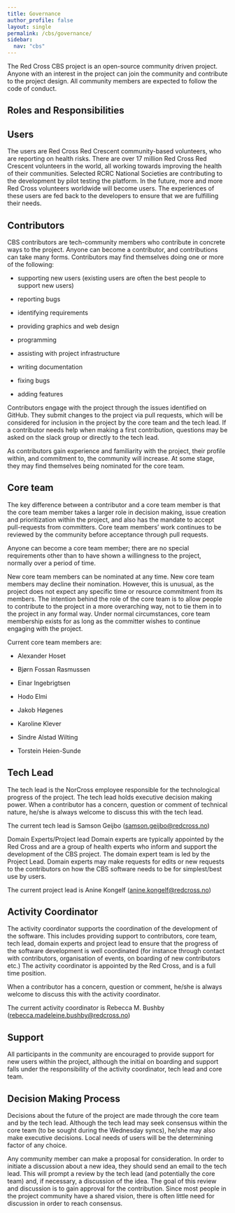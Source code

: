 ```yaml
---
title: Governance
author_profile: false
layout: single
permalink: /cbs/governance/
sidebar:
  nav: "cbs"
---
```


The Red Cross CBS project is an open-source community driven project. Anyone with an interest in the project can join the community and contribute to the project design. All community members are expected to follow the code of conduct.

## Roles and Responsibilities

## Users

The users are Red Cross Red Crescent community-based volunteers, who are reporting on health risks. There are over 17 million Red Cross Red Crescent volunteers in the world, all working towards improving the health of their communities. Selected RCRC National Societies are contributing to the development by pilot testing the platform. In the future, more and more Red Cross volunteers worldwide will become users. The experiences of these users are fed back to the developers to ensure that we are fulfilling their needs.

## Contributors

CBS contributors are tech-community members who contribute in concrete ways to the project. Anyone can become a contributor, and contributions can take many forms. Contributors may find themselves doing one or more of the following:

* supporting new users (existing users are often the best people to support new users)

* reporting bugs

* identifying requirements

* providing graphics and web design

* programming

* assisting with project infrastructure

* writing documentation

* fixing bugs

* adding features

Contributors engage with the project through the issues identified on GitHub. They submit changes to the project via pull requests, which will be considered for inclusion in the project by the core team and the tech lead. If a contributor needs help when making a first contribution, questions may be asked on the slack group or directly to the tech lead.

As contributors gain experience and familiarity with the project, their profile within, and commitment to, the community will increase. At some stage, they may find themselves being nominated for the core team.

## Core team

The key difference between a contributor and a core team member is that the core team member takes a larger role in decision making, issue creation and prioritization within the project, and also has the mandate to accept pull-requests from committers. Core team members’ work continues to be reviewed by the community before acceptance through pull requests.

Anyone can become a core team member; there are no special requirements other than to have shown a willingness to the project, normally over a period of time.

New core team members can be nominated at any time. New core team members may decline their nomination. However, this is unusual, as the project does not expect any specific time or resource commitment from its members. The intention behind the role of the core team is to allow people to contribute to the project in a more overarching way, not to tie them in to the project in any formal way. Under normal circumstances, core team membership exists for as long as the committer wishes to continue engaging with the project.

Current core team members are:

* Alexander Hoset

* Bjørn Fossan Rasmussen

* Einar Ingebrigtsen

* Hodo Elmi

* Jakob Høgenes

* Karoline Klever

* Sindre Alstad Wilting

* Torstein Heien-Sunde

## Tech Lead

The tech lead is the NorCross employee responsible for the technological progress of the project. The tech lead holds executive decision making power. When a contributor has a concern, question or comment of technical nature, he/she is always welcome to discuss this with the tech lead.

The current tech lead is Samson Geijbo (samson.geijbo@redcross.no)

Domain Experts/Project lead Domain experts are typically appointed by the Red Cross and are a group of health experts who inform and support the development of the CBS project. The domain expert team is led by the Project Lead. Domain experts may make requests for edits or new requests to the contributors on how the CBS software needs to be for simplest/best use by users.

The current project lead is Anine Kongelf (anine.kongelf@redcross.no)

## Activity Coordinator 

The activity coordinator supports the coordination of the development of the software. This includes providing support to contributors, core team, tech lead, domain experts and project lead to ensure that the progress of the software development is well coordinated (for instance through contact with contributors, organisation of events, on boarding of new contributors etc.) The activity coordinator is appointed by the Red Cross, and is a full time position. 

When a contributor has a concern, question or comment, he/she is always welcome to discuss this with the activity coordinator. 

The current activity coordinator is Rebecca M. Bushby (rebecca.madeleine.bushby@redcross.no) 

## Support 

All participants in the community are encouraged to provide support for new users within the project, although the initial on boarding and support falls under the responsibility of the activity coordinator, tech lead and core team.  

## Decision Making Process 

Decisions about the future of the project are made through the core team and by the tech lead. Although the tech lead may seek consensus within the core team (to be sought during the Wednesday syncs), he/she may also make executive decisions. Local needs of users will be the determining factor of any choice.  

Any community member can make a proposal for consideration. In order to initiate a discussion about a new idea, they should send an email to the tech lead. This will prompt a review by the tech lead (and potentially the core team) and, if necessary, a discussion of the idea. The goal of this review and discussion is to gain approval for the contribution. Since most people in the project community have a shared vision, there is often little need for discussion in order to reach consensus. 